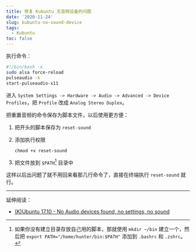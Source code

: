 ```yaml
---
title: 修复 Kubuntu 无音频设备的问题
date: '2020-11-24'
slug: kubuntu-no-sound-device
tags:
  - Kubuntu
toc: false
---
```


<!--more-->

执行命令：

```bash
#!/bin/bash -x
sudo alsa force-reload
pulseaudio -k
start-pulseaudio-x11
```

进入 `System Settings -> Hardware -> Audio -> Advanced -> Device Profiles`，把 `Profile` 改成 `Analog Stereo Duplex`。

把重置音频的命令保存为脚本文件，以后使用更方便：

1. 把开头的脚本保存为 `reset-sound`

1. 添加执行权限

    `chmod +x reset-sound`

1. 把文件放到 `$PATH`[^path] 目录中

这样以后出问题了就不用回来看那几行命令了，直接在终端执行 `reset-sound` 就行。

[^path]: 如果你没有建立目录存放自己用的脚本，那就使用 `mkdir ~/bin` 建立一个，然后把 `export PATH="/home/hunter/bin:$PATH"` 添加到 `.bashrc` 和 `.zshrc`。

---

延伸阅读：

- [(K)Ubuntu 17.10 - No Audio devices found, no settings, no sound](https://askubuntu.com/a/978992/1154635)
